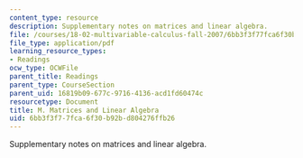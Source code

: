 ```yaml
---
content_type: resource
description: Supplementary notes on matrices and linear algebra.
file: /courses/18-02-multivariable-calculus-fall-2007/6bb3f3f77fca6f30b92bd804276ffb26_matrices_algebra.pdf
file_type: application/pdf
learning_resource_types:
- Readings
ocw_type: OCWFile
parent_title: Readings
parent_type: CourseSection
parent_uid: 16819b09-677c-9716-4136-acd1fd60474c
resourcetype: Document
title: M. Matrices and Linear Algebra
uid: 6bb3f3f7-7fca-6f30-b92b-d804276ffb26
---
```

Supplementary notes on matrices and linear algebra.

